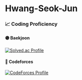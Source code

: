 # Hwang-Seok-Jun
### 📈 Coding Proficiency
#### 🟣 Baekjoon
[![Solved.ac Profile](http://mazassumnida.wtf/api/v2/generate_badge?boj=cody628)](https://solved.ac/cody628/)
#### 🔵 Codeforces
[![CodeForces Profile](https://cf.leed.at?id={cody628})](https://codeforces.com/profile/{cody628})
